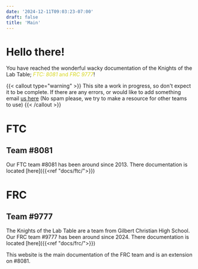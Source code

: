 ```yaml
---
date: '2024-12-11T09:03:23-07:00'
draft: false
title: 'Main'
---
```



# Hello there!

You have reached the wonderful wacky documentation of the Knights of the Lab Table; <span style="color:#d6d61e;">*FTC: 8081* and *FRC 9777*</span>!

{{< callout type="warning" >}}
  This site a work in progress, so don't expect it to be complete. If there are any errors, or would like to add something email [us here](mailto:knights8081@gcsaz.org) 
  (No spam please, we try to make a resource for other teams to use)
{{< /callout >}}

# FTC

## Team #8081

Our FTC team #8081 has been around since 2013. There documentation is located [here]({{<ref "docs/ftc/">}})

# FRC

## Team #9777

The Knights of the Lab Table are a team from Gilbert Christian High School. Our FRC team #9777 has been around since 2024. There documentation is located [here]({{<ref "docs/frc/">}})

This website is the main documentation of the FRC team and is an extension on #8081.